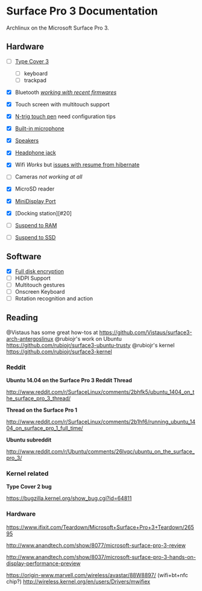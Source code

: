 # Surface Pro 3 Documentation

Archlinux on the Microsoft Surface Pro 3.

## Hardware

* [ ] [Type Cover 3][#4]
  * [ ] keyboard
  * [ ] trackpad
* [x] Bluetooth [*working with recent firmwares*][#5]
* [x] Touch screen with multitouch support
* [x] [N-trig touch pen][#8] need configuration tips
* [x] [Built-in microphone][#3]
* [x] [Speakers][#3]
* [x] [Headphone jack][#3]
* [x] Wifi *Works* but [issues with resume from hibernate][#2]
* [ ] Cameras *not working at all*
* [x] MicroSD reader
* [x] [MiniDisplay Port][#1]
* [x] [Docking station][#20]
* [ ] [Suspend to RAM][#6]
* [ ] [Suspend to SSD][#2]


## Software

* [x] [Full disk encryption][#7]
* [ ] HiDPI Support
* [ ] Multitouch gestures
* [ ] Onscreen Keyboard
* [ ] Rotation recognition and action

[#1]: https://github.com/nuclearsandwich/surface3-archlinux/issues/1
[#2]: https://github.com/nuclearsandwich/surface3-archlinux/issues/2
[#3]: https://github.com/nuclearsandwich/surface3-archlinux/issues/3
[#4]: https://github.com/nuclearsandwich/surface3-archlinux/issues/4
[#5]: https://github.com/nuclearsandwich/surface3-archlinux/issues/5
[#6]: https://github.com/nuclearsandwich/surface3-archlinux/issues/6
[#7]: https://github.com/nuclearsandwich/surface3-archlinux/issues/7
[#8]: https://github.com/nuclearsandwich/surface3-archlinux/issues/8


## Reading

@Vistaus has some great how-tos at https://github.com/Vistaus/surface3-arch-antergoslinux
@rubiojr's work on Ubuntu https://github.com/rubiojr/surface3-ubuntu-trusty
@rubiojr's kernel https://github.com/rubiojr/surface3-kernel

### Reddit

**Ubuntu 14.04 on the Surface Pro 3 Reddit Thread**

http://www.reddit.com/r/SurfaceLinux/comments/2bhfk5/ubuntu_1404_on_the_surface_pro_3_thread/

**Thread on the Surface Pro 1**

http://www.reddit.com/r/SurfaceLinux/comments/2b1hf6/running_ubuntu_1404_on_surface_pro_1_full_time/

**Ubuntu subreddit**

http://www.reddit.com/r/Ubuntu/comments/26lvqc/ubuntu_on_the_surface_pro_3/

### Kernel related

**Type Cover 2 bug**

https://bugzilla.kernel.org/show_bug.cgi?id=64811

### Hardware

https://www.ifixit.com/Teardown/Microsoft+Surface+Pro+3+Teardown/26595

http://www.anandtech.com/show/8077/microsoft-surface-pro-3-review

http://www.anandtech.com/show/8037/microsoft-surface-pro-3-hands-on-display-performance-preview

https://origin-www.marvell.com/wireless/avastar/88W8897/ (wifi+bt+nfc chip?)
http://wireless.kernel.org/en/users/Drivers/mwifiex
